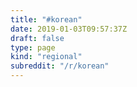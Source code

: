 ```yaml
---
title: "#korean"
date: 2019-01-03T09:57:37Z
draft: false
type: page
kind: "regional"
subreddit: "/r/korean"
---
```

